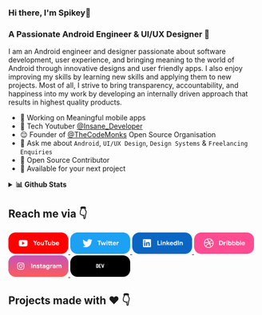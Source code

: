 ### Hi there, I'm Spikey👋


### A Passionate Android Engineer & UI/UX Designer 🚀 
I am an Android engineer and designer passionate about software development, user experience, and bringing meaning to the world of Android through innovative designs and user friendly apps. I also enjoy improving my skills by learning new skills and applying them to new projects. Most of all, I strive to bring transparency, accountability, and happiness into my work by developing an internally driven approach that results in highest quality products.

* 📱 Working on Meaningful mobile apps 
* 📸 Tech Youtuber [@Insane_Developer](https://www.youtube.com/c/insanedeveloper)
* 😌 Founder of [@TheCodeMonks](github.com/TheCodeMonks) Open Source Organisation
* 💬 Ask me about ``Android``, ``UI/UX Design``, ``Design Systems``  & ``Freelancing Enquiries`` 
* 📝 Open Source Contributor
* 💌 Available for your next project

<details>
  <summary><b>📊 Github Stats</b></summary>
  <p align="center"> <img src="https://github-readme-stats.vercel.app/api?username=spikeysanju&count_private=true&show_icons=true&include_all_commits=true" alt="Spikey Sanju | Stats" />
</details>

## Reach me via 👇

<p float="left">

<a href="https://www.youtube.com/c/insanedeveloper" title="Redirect to YouTube">
    <img src="/assets/youtube.png" width="120" alt="YouTube" />
  </a>
  
  <a href="https://twitter.com/spikeysanju" title="Redirect to Twitter">
    <img src="/assets/twitter.png" width="120" alt="Twitter" />
  </a>
  
  <a href="https://www.linkedin.com/in/spikeysanju/" title="Redirect to LinkedIn">
    <img src="/assets/linkedin.png" width="120" alt="LinkedIn" />
  </a>
  
  <a href="https://dribbble.com/spikeysanju" title="Redirect to Dribbble">
    <img src="/assets/dribbble.png" width="120" alt="Dribbble" />
  </a>
  
  <a href="https://www.instagram.com/imspikeysanju/" title="Redirect to Instagram">
    <img src="/assets/instagram.png" width="120" alt="Instagram" />
  </a>

  <a href="https://dev.to/sanjay_spikey" title="Redirect to Dev.To">
    <img src="/assets/dev.png" width="120" alt="Dev.To" />
  </a>

</p>

## Projects made with ❤️ 👇
